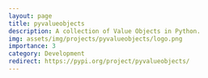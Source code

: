 ```yaml
---
layout: page
title: pyvalueobjects
description: A collection of Value Objects in Python.
img: assets/img/projects/pyvalueobjects/logo.png
importance: 3
category: Development
redirect: https://pypi.org/project/pyvalueobjects/
---
```

